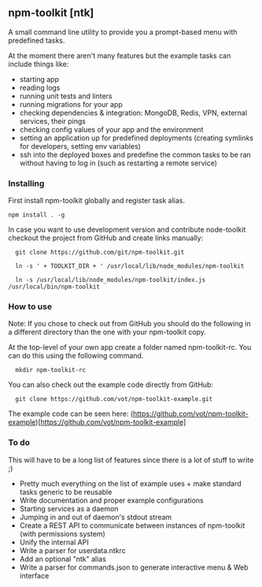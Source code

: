 ## npm-toolkit [ntk]

A small command line utility to provide you a prompt-based menu with predefined
tasks.


At the moment there aren't many features but the example tasks can include things like:
- starting app
- reading logs
- running unit tests and linters
- running migrations for your app
- checking dependencies & integration: MongoDB, Redis, VPN, external services, their pings
- checking config values of your app and the environment
- setting an application up for predefined deployments (creating symlinks for developers, setting env variables)
- ssh into the deployed boxes and predefine the common tasks
  to be ran without having to log in (such as restarting a remote service)

### Installing

First install npm-toolkit globally and register task alias.

```
npm install . -g
```

In case you want to use development version and contribute node-toolkit
checkout the project from GitHub and create links manually:
```
  git clone https://github.com/git/npm-toolkit.git

  ln -s ' + TOOLKIT_DIR + ' /usr/local/lib/node_modules/npm-toolkit

  ln -s /usr/local/lib/node_modules/npm-toolkit/index.js /usr/local/bin/npm-toolkit
```

### How to use

Note: If you chose to check out from GitHub you should do the following
in a different directory than the one with your npm-toolkit copy.

At the top-level of your own app create a folder named npm-toolkit-rc.
You can do this using the following command.

```
  mkdir npm-toolkit-rc
```

You can also check out the example code directly from GitHub:
```
  git clone https://github.com/vot/npm-toolkit-example.git
```

The example code can be seen here: (https://github.com/vot/npm-toolkit-example)[https://github.com/vot/npm-toolkit-example]

### To do

This will have to be a long list of features since there is a lot of stuff to write ;)

* Pretty much everything on the list of example uses + make standard tasks generic to be reusable
* Write documentation and proper example configurations
* Starting services as a daemon
* Jumping in and out of daemon's stdout stream
* Create a REST API to communicate between instances of npm-toolkit (with permissions system)
* Unify the internal API
* Write a parser for userdata.ntkrc
* Add an optional "ntk" alias
* Write a parser for commands.json to generate interactive menu & Web interface
